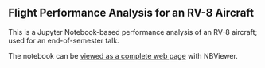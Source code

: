## Flight Performance Analysis for an RV-8 Aircraft

This is a Jupyter Notebook-based performance analysis of an RV-8 aircraft; used for an end-of-semester talk.

The notebook can be [viewed as a complete web page](http://nbviewer.jupyter.org/github/briandwendt/Flight-Performance-Analysis/blob/master/RV-8F%20Performance.ipynb) with NBViewer.


